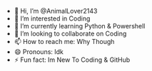 - 👋 Hi, I’m @AnimalLover2143
- 👀 I’m interested in Coding
- 🌱 I’m currently learning Python & Powershell
- 💞️ I’m looking to collaborate on Coding
- 📫 How to reach me: Why Though 
- 😄 Pronouns: Idk
- ⚡ Fun fact: Im New To Coding & GitHub

<!---
AnimalLover2143/AnimalLover2143 is a ✨ special ✨ repository because its `README.md` (this file) appears on your GitHub profile.
You can click the Preview link to take a look at your changes.
--->
